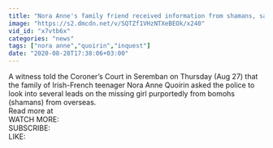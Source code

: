 ```yaml
---
title: "Nora Anne's family friend received information from shamans, says inquest witness"
image: "https://s2.dmcdn.net/v/SQTZf1VHzNTXeBEOk/x240"
vid_id: "x7vtb6x"
categories: "news"
tags: ["nora anne","quoirin","inquest"]
date: "2020-08-28T17:38:06+03:00"
---
```

A witness told the Coroner’s Court in Seremban on Thursday (Aug 27) that the family of Irish-French teenager Nora Anne Quoirin asked the police to look into several leads on the missing girl purportedly from bomohs (shamans) from overseas.  <br>Read more at   <br>WATCH MORE:   <br>SUBSCRIBE:   <br>LIKE: 

